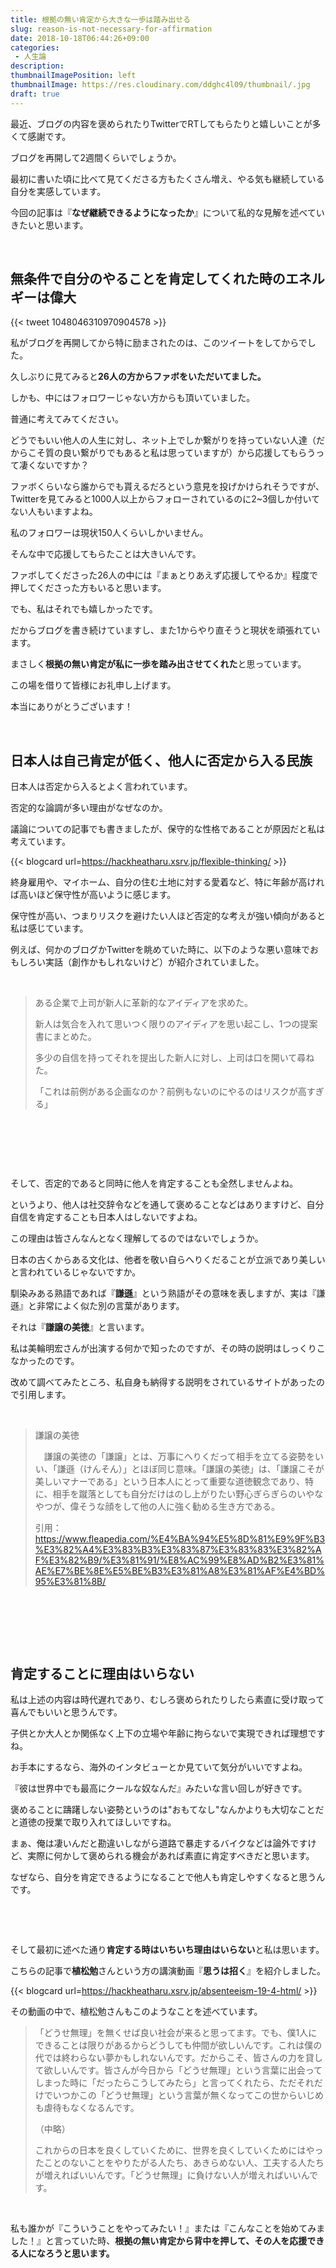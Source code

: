 ```yaml
---
title: 根拠の無い肯定から大きな一歩は踏み出せる
slug: reason-is-not-necessary-for-affirmation
date: 2018-10-18T06:44:26+09:00
categories: 
 - 人生論
description: 
thumbnailImagePosition: left
thumbnailImage: https://res.cloudinary.com/ddghc4l09/thumbnail/.jpg
draft: true
---
```


<!--more-->

最近、ブログの内容を褒められたりTwitterでRTしてもらたりと嬉しいことが多くて感謝です。

ブログを再開して2週間くらいでしょうか。

最初に書いた頃に比べて見てくださる方もたくさん増え、やる気も継続している自分を実感しています。

今回の記事は『<strong>なぜ継続できるようになったか</strong>』について私的な見解を述べていきたいと思います。

&nbsp;
<h2>無条件で自分のやることを肯定してくれた時のエネルギーは偉大</h2>
{{< tweet 1048046310970904578 >}}
&nbsp;

私がブログを再開してから特に励まされたのは、このツイートをしてからでした。

久しぶりに見てみると<strong>26人の方からファボをいただいてました。</strong>

しかも、中にはフォロワーじゃない方からも頂いていました。

普通に考えてみてください。

どうでもいい他人の人生に対し、ネット上でしか繋がりを持っていない人達（だからこそ質の良い繋がりでもあると私は思っていますが）から応援してもらうって凄くないですか？

ファボくらいなら誰からでも貰えるだろという意見を投げかけられそうですが、Twitterを見てみると1000人以上からフォローされているのに2~3個しか付いてない人もいますよね。

私のフォロワーは現状150人くらいしかいません。

そんな中で応援してもらたことは大きいんです。

ファボしてくださった26人の中には『まぁとりあえず応援してやるか』程度で押してくださった方もいると思います。

でも、私はそれでも嬉しかったです。

だからブログを書き続けていますし、また1からやり直そうと現状を頑張れています。

まさしく<strong>根拠の無い肯定が私に一歩を踏み出させてくれた</strong>と思っています。

この場を借りて皆様にお礼申し上げます。

本当にありがとうございます！

&nbsp;
<h2>日本人は自己肯定が低く、他人に否定から入る民族</h2>
日本人は否定から入るとよく言われています。

否定的な論調が多い理由がなぜなのか。

議論についての記事でも書きましたが、保守的な性格であることが原因だと私は考えています。

{{< blogcard url=https://hackheatharu.xsrv.jp/flexible-thinking/ >}}
&nbsp;

終身雇用や、マイホーム、自分の住む土地に対する愛着など、特に年齢が高ければ高いほど保守性が高いように感じます。

保守性が高い、つまりリスクを避けたい人ほど否定的な考えが強い傾向があると私は感じています。

例えば、何かのブログかTwitterを眺めていた時に、以下のような悪い意味でおもしろい実話（創作かもしれないけど）が紹介されていました。

&nbsp;
<blockquote>ある企業で上司が新人に革新的なアイディアを求めた。

新人は気合を入れて思いつく限りのアイディアを思い起こし、1つの提案書にまとめた。

多少の自信を持ってそれを提出した新人に対し、上司は口を開いて尋ねた。

「これは前例がある企画なのか？前例もないのにやるのはリスクが高すぎる」</blockquote>
&nbsp;

&nbsp;

&nbsp;

そして、否定的であると同時に他人を肯定することも全然しませんよね。

というより、他人は社交辞令などを通して褒めることなどはありますけど、自分自信を肯定することも日本人はしないですよね。

この理由は皆さんなんとなく理解してるのではないでしょうか。

日本の古くからある文化は、他者を敬い自らへりくだることが立派であり美しいと言われているじゃないですか。

馴染みある熟語であれば『<strong>謙遜</strong>』という熟語がその意味を表しますが、実は『謙遜』と非常によく似た別の言葉があります。

それは『<strong>謙譲の美徳</strong>』と言います。

私は美輪明宏さんが出演する何かで知ったのですが、その時の説明はしっくりこなかったのです。

改めて調べてみたところ、私自身も納得する説明をされているサイトがあったので引用します。

&nbsp;
<blockquote>
<div id="cc-m-6004550015" class="j-module n j-header ">
<p id="cc-m-header-6004550015">謙譲の美徳</p>

</div>
<div id="cc-m-6004550915" class="j-module n j-text ">

　謙譲の美徳の「謙譲」とは、万事にへりくだって相手を立てる姿勢をいい、「謙遜（けんそん）」とほぼ同じ意味。「謙譲の美徳」は、「謙譲こそが美しいマナーである」という日本人にとって重要な道徳観念であり、特に、相手を蹴落としても自分だけはのし上がりたい野心ぎらぎらのいやなやつが、偉そうな顔をして他の人に強く勧める生き方である。

引用：<a href="https://www.fleapedia.com/%E4%BA%94%E5%8D%81%E9%9F%B3%E3%82%A4%E3%83%B3%E3%83%87%E3%83%83%E3%82%AF%E3%82%B9/%E3%81%91/%E8%AC%99%E8%AD%B2%E3%81%AE%E7%BE%8E%E5%BE%B3%E3%81%A8%E3%81%AF%E4%BD%95%E3%81%8B/">https://www.fleapedia.com/%E4%BA%94%E5%8D%81%E9%9F%B3%E3%82%A4%E3%83%B3%E3%83%87%E3%83%83%E3%82%AF%E3%82%B9/%E3%81%91/%E8%AC%99%E8%AD%B2%E3%81%AE%E7%BE%8E%E5%BE%B3%E3%81%A8%E3%81%AF%E4%BD%95%E3%81%8B/</a>

</div></blockquote>
&nbsp;

&nbsp;

&nbsp;
<h2>肯定することに理由はいらない</h2>
私は上述の内容は時代遅れであり、むしろ褒められたりしたら素直に受け取って喜んでもいいと思うんです。

子供とか大人とか関係なく上下の立場や年齢に拘らないで実現できれば理想ですね。

お手本にするなら、海外のインタビューとか見ていて気分がいいですよね。

『彼は世界中でも最高にクールな奴なんだ』みたいな言い回しが好きです。

褒めることに躊躇しない姿勢というのは"おもてなし"なんかよりも大切なことだと道徳の授業で取り入れてほしいですね。

まぁ、俺は凄いんだと勘違いしながら道路で暴走するバイクなどは論外ですけど、実際に何かして褒められる機会があれば素直に肯定すべきだと思います。

なぜなら、自分を肯定できるようになることで他人も肯定しやすくなると思うんです。

&nbsp;

&nbsp;

そして最初に述べた通り<strong>肯定する時はいちいち理由はいらない</strong>と私は思います。

こちらの記事で<strong>植松勉</strong>さんという方の講演動画『<strong>思うは招く</strong>』を紹介しました。

{{< blogcard url=https://hackheatharu.xsrv.jp/absenteeism-19-4-html/ >}}
&nbsp;

その動画の中で、植松勉さんもこのようなことを述べています。
<blockquote>「どうせ無理」を無くせば良い社会が来ると思ってます。でも、僕1人にできることは限りがあるからどうしても仲間が欲しいんです。これは僕の代では終わらない夢かもしれないんです。だからこそ、皆さんの力を貸して欲しいんです。皆さんが今日から「どうせ無理」という言葉に出会ってしまった時に「だったらこうしてみたら」と言ってくれたら、ただそれだけでいつかこの「どうせ無理」という言葉が無くなってこの世からいじめも虐待もなくなるんです。

（中略）

これからの日本を良くしていくために、世界を良くしていくためにはやったことのないことをやりたがる人たち、あきらめない人、工夫する人たちが増えればいいんです。「どうせ無理」に負けない人が増えればいいんです。</blockquote>
&nbsp;

私も誰かが『こういうことをやってみたい！』または『こんなことを始めてみました！』と言っていた時、<strong>根拠の無い肯定から背中を押して、その人を応援できる人になろうと思います。</strong>

